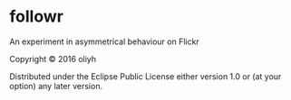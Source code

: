# followr

An experiment in asymmetrical behaviour on Flickr

Copyright © 2016 oliyh

Distributed under the Eclipse Public License either version 1.0 or (at
your option) any later version.
